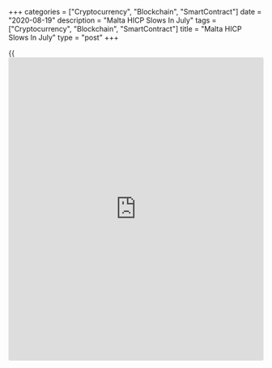 +++
categories = ["Cryptocurrency", "Blockchain", "SmartContract"]
date = "2020-08-19"
description = "Malta HICP Slows In July"
tags = ["Cryptocurrency", "Blockchain", "SmartContract"]
title = "Malta HICP Slows In July"
type = "post"
+++

{{<iframe id="large-banner" src="https://www.bounty.group/#slide=1.0" width="100%" height="600" scrolling="no" style="border: 0px solid rgb(216, 221, 230); border-radius: 3px;">}}

Malta's EU measure of inflation eased in July after rising in the
previous month, data from the National Statistics Office showed on
Wednesday.

The EU measure of harmonized index of consumer prices, or HICP, rose 0.7
percent year-on-year in July, after a 1.0 percent increase in June. In
May, the index rose 0.9 percent.

Prices of clothing and footwear grew 3.7 percent yearly in July. Prices
for food and non-alcoholic beverages gained 2.6 percent and those of
miscellaneous goods and services rose 2.2 percent.

On a monthly basis, the HICP remained unchanged in July.

For comments and feedback [contact](https://www.playgroundfx.com/contact/): editorial@rtt[news](https://www.letsplayfx.com/blog/forex-news-website/).com

[Economic News][1]

 **What parts of the world are seeing the best (and worst) economic
performances lately? Click[here][2] to check out our [Econ Scorecard][2]
and find out! See up-to-the-moment [ranking](https://www.playgroundfx.com/blog/crypto-exchange-ranking/)s for the best and worst
performers in [GDP][2], [unemployment rate][3], [inflation][4] and much
more.**

   1. www.rtt[news](https://www.letsplayfx.com/blog/forex-news-website/).com/Content/EconomicNews.aspx
   2. www.rtt[news](https://www.letsplayfx.com/blog/forex-news-website/).com/economic-scorecard/world-rank/GDP/highest-performance.aspx
   3. www.rtt[news](https://www.letsplayfx.com/blog/forex-news-website/).com/economic-scorecard/world-rank/unemployment-rate/lowest-performance.aspx
   4. www.rtt[news](https://www.letsplayfx.com/blog/forex-news-website/).com/economic-scorecard/world-rank/CPI/highest-performance.aspx